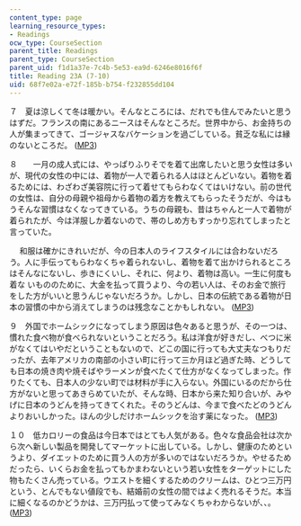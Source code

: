 ```yaml
---
content_type: page
learning_resource_types:
- Readings
ocw_type: CourseSection
parent_title: Readings
parent_type: CourseSection
parent_uid: f1d1a37e-7c4b-5e53-ea9d-6246e8016f6f
title: Reading 23A (7-10)
uid: 68f7e02a-e72f-185b-b754-f232855dd104
---
```


７　夏は涼しくて冬は暖かい。そんなところには、だれでも住んでみたいと思うはずだ。フランスの南にあるニースはそんなところだ。世界中から、お金持ちの人が集まってきて、ゴージャスなバケーションを過ごしている。貧乏な私には縁のないところだ。 ([MP3](/ans7870/21f/21f.505/f05/audio/Lesson23A-7.mp3))

８　　一月の成人式には、やっぱりふりそでを着て出席したいと思う女性は多いが、現代の女性の中には、着物が一人で着られる人はほとんどいない。着物を着るためには、わざわざ美容院に行って着せてもらわなくてはいけない。前の世代の女性は、自分の母親や祖母から着物の着方を教えてもらったそうだが、今はも うそんな習慣はなくなってきている。うちの母親も、昔はちゃんと一人で着物が着られたが、今は洋服しか着ないので、帯のしめ方もすっかり忘れてしまったと言っていた。

　 和服は確かにきれいだが、今の日本人のライフスタイルには合わないだろう。人に手伝ってもらわなくちゃ着られないし、着物を着て出かけられるところはそんなにないし、歩きにくいし、それに、何より、着物は高い。一生に何度も着な いもののために、大金を払って買うより、今の若い人は、そのお金で旅行をした方がいいと思うんじゃないだろうか。しかし、日本の伝統である着物が日本の習慣の中から消えてしまうのは残念なことかもしれない。 ([MP3](/ans7870/21f/21f.505/f05/audio/Lesson23A-8.mp3))

９　外国でホームシックになってしまう原因は色々あると思うが、その一つは、慣れた食べ物が食べられないということだろう。私は洋食が好きだし、べつに米 がなくてはいやだということもないので、どこの国に行っても大丈夫なつもりだったが、去年アメリカの南部の小さい町に行って三か月ほど過ぎた時、どうして も日本の焼き肉や焼そばやラーメンが食べたくて仕方がなくなってしまった。作りたくても、日本人の少ない町では材料が手に入らない。外国にいるのだから仕 方がないと思ってあきらめていたが、そんな時、日本から来た知り合いが、みやげに日本のうどんを持ってきてくれた。そのうどんは、今まで食べたどのうどん よりおいしかった。ほんの少しだけホームシックを治す薬になった。 ([MP3](/ans7870/21f/21f.505/f05/audio/Lesson23A-9.mp3))

１０　低カロリーの食品は今日本ではとても人気がある。色々な食品会社は次から次へ新しい製品を開発してマーケットに出している。しかし、健康のためとい うより、ダイエットのために買う人の方が多いのではないだろうか。やせるためだったら、いくらお金を払ってもかまわないという若い女性をターゲットにした 物もたくさん売っている。ウエストを細くするためのクリームは、ひとつ三万円という、とんでもない値段でも、結婚前の女性の間ではよく売れるそうだ。本当 に細くなるのかどうかは、三万円払って使ってみなくちゃわからないが、、。 ([MP3](/ans7870/21f/21f.505/f05/audio/Lesson23A-10.mp3))